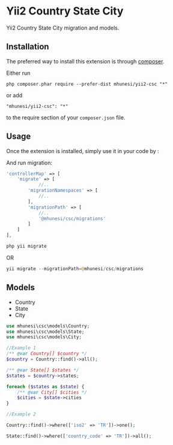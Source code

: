 Yii2 Country State City
=======================
Yii2 Country State City migration and models.

Installation
------------

The preferred way to install this extension is through [composer](http://getcomposer.org/download/).

Either run

```
php composer.phar require --prefer-dist mhunesi/yii2-csc "*"
```

or add

```
"mhunesi/yii2-csc": "*"
```

to the require section of your `composer.json` file.


Usage
-----

Once the extension is installed, simply use it in your code by  :

And run migration:
```php
'controllerMap' => [
    'migrate' => [
            //..
        'migrationNamespaces' => [
            //..
        ],
        'migrationPath' => [
            //..
            '@mhunesi/csc/migrations'
        ]
    ]
],
```

```php
php yii migrate
```
OR

```php
yii migrate --migrationPath=@mhunesi/csc/migrations
```
## Models

* Country
* State
* City

```php
use mhunesi\csc\models\Country;
use mhunesi\csc\models\State;
use mhunesi\csc\models\City;

//Example 1
/** @var Country[] $country */
$country = Country::find()->all();

/** @var State[] $states */
$states = $country->states;

foreach ($states as $state) {
    /** @var City[] $cities */
    $cities = $state->cities
}

//Example 2

Country::find()->where(['iso2' => 'TR'])->one();

State::find()->where(['country_code' => 'TR'])->all();

```
